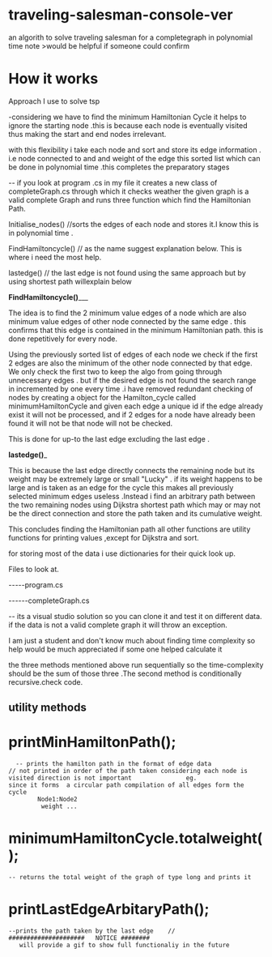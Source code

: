# traveling-salesman-console-ver
an algorith to solve traveling salesman for a completegraph in polynomial time
note >would be helpful if someone could confirm


# How it works
Approach I use to solve tsp

-considering we have to find the minimum Hamiltonian Cycle it helps to ignore the starting node .this is because each node is eventually visited thus making the start and end nodes irrelevant.

with this flexibility i take each node and sort and store its edge information . i.e node connected to and and weight of the edge this sorted list which can be done in polynomial time .this completes the preparatory stages

-- if you look at program .cs in my file it creates a new class of completeGraph.cs through which it checks weather the given graph is a valid complete Graph and runs three function which find the Hamiltonian Path.

Initialise_nodes() //sorts the edges of each node and stores it.I know this is in polynomial time .

FindHamiltoncycle() // as the name suggest explanation below. This is where i need the most help.

lastedge() // the last edge is not found using the same approach but by using shortest path willexplain below

______FindHamiltoncycle()_________

The idea is to find the 2 minimum value edges of a node which are also minimum value edges of other node connected by the same edge . this confirms that this edge is contained in the minimum Hamiltonian path. this is done repetitively for every node.

Using the previously sorted list of edges of each node we check if the first 2 edges are also the minimum of the other node connected by that edge. We only check the first two to keep the algo from going through unnecessary edges . but if the desired edge is not found the search range in incremented by one every time .i have removed redundant checking of nodes by creating a object for the Hamilton_cycle called minimumHamiltonCycle and given each edge a unique id if the edge already exist it will not be processed, and if 2 edges for a node have already been found it will not be that node will not be checked.

This is done for up-to the last edge excluding the last edge .

____lastedge()_____

This is because the last edge directly connects the remaining node but its weight may be extremely large or small "Lucky" . if its weight happens to be large and is taken as an edge for the cycle this makes all previously selected minimum edges useless .Instead i find an arbitrary path between the two remaining nodes using Dijkstra shortest path which may or may not be the direct connection and store the path taken and its cumulative weight.

This concludes finding the Hamiltonian path all other functions are utility functions for printing values ,except for Dijkstra and sort.

for storing most of the data i use dictionaries for their quick look up.

Files to look at.

-----program.cs

------completeGraph.cs

-- its a visual studio solution so you can clone it and test it on different data. if the data is not a valid complete graph it will throw an exception.

I am just a student and don't know much about finding time complexity so help would be much appreciated if some one helped calculate it

the three methods mentioned above run sequentially so the time-complexity should be the sum of those three .The second method is conditionally recursive.check code.
  
## utility methods

   # printMinHamiltonPath();  
      -- prints the hamilton path in the format of edge data              // not printed in order of the path taken considering each node is visited direction is not important               eg.                                                                    since it forms  a circular path compilation of all edges form the cycle
            Node1:Node2
             weight ...
                                                        
          
      
   # minimumHamiltonCycle.totalweight();
    -- returns the total weight of the graph of type long and prints it
    
   # printLastEdgeArbitaryPath();
    --prints the path taken by the last edge    // 
    #####################   NOTICE ########
       will provide a gif to show full functionaliy in the future
